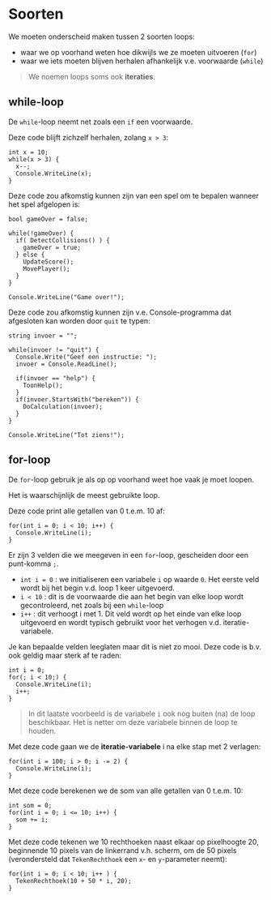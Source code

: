 # Soorten

We moeten onderscheid maken tussen 2 soorten loops:

- waar we op voorhand weten hoe dikwijls we ze moeten uitvoeren (`for`)
- waar we iets moeten blijven herhalen afhankelijk v.e. voorwaarde (`while`)

> We noemen loops soms ook **iteraties**.



## while-loop

De `while`-loop neemt net zoals een `if` een voorwaarde.

Deze code blijft zichzelf herhalen, zolang `x > 3`:

```
int x = 10;
while(x > 3) {
  x--;
  Console.WriteLine(x);
}
```

Deze code zou afkomstig kunnen zijn van een spel om te bepalen wanneer het spel afgelopen is:

```
bool gameOver = false;

while(!gameOver) {
  if( DetectCollisions() ) {
    gameOver = true;
  } else {
    UpdateScore();
    MovePlayer();
  }
}

Console.WriteLine("Game over!");
```

Deze code zou afkomstig kunnen zijn v.e. Console-programma
dat afgesloten kan worden door `quit` te typen: 

```
string invoer = "";

while(invoer != "quit") {
  Console.Write("Geef een instructie: ");
  invoer = Console.ReadLine();
  
  if(invoer == "help") {
    ToonHelp();
  }
  if(invoer.StartsWith("bereken")) {
    DoCalculation(invoer);
  }
}

Console.WriteLine("Tot ziens!");
```



## for-loop

De `for`-loop gebruik je als op op voorhand weet hoe vaak je moet loopen.

Het is waarschijnlijk de meest gebruikte loop.

Deze code print alle getallen van 0 t.e.m. 10 af:

```
for(int i = 0; i < 10; i++) {
  Console.WriteLine(i);
}
```

Er zijn 3 velden die we meegeven in een `for`-loop,
gescheiden door een punt-komma `;`.

- `int i = 0` : we initialiseren een variabele `i` op waarde `0`. Het eerste
veld wordt bij het begin v.d. loop 1 keer uitgevoerd.
- `i < 10` : dit is de voorwaarde die aan het begin van elke loop wordt
gecontroleerd, net zoals bij een `while`-loop
- `i++` : dit verhoogt i met 1. Dit veld wordt op het einde van elke loop
uitgevoerd en wordt typisch gebruikt voor het verhogen v.d. iteratie-variabele.

Je kan bepaalde velden leeglaten maar dit is niet zo mooi.
Deze code is b.v. ook geldig maar sterk af te raden:

```
int i = 0;
for(; i < 10;) {
  Console.WriteLine(i);
  i++;
}
```

> In dit laatste voorbeeld is de variabele `i` ook nog buiten (na) de loop
beschikbaar. Het is netter om deze variabele binnen de loop te houden.

Met deze code gaan we de **iteratie-variabele** i na elke stap met 2 verlagen:

```
for(int i = 100; i > 0; i -= 2) {
  Console.WriteLine(i);
}
```

Met deze code berekenen we de som van alle getallen van 0 t.e.m. 10:

```
int som = 0;
for(int i = 0; i <= 10; i++) {
  som += i;
}
```

Met deze code tekenen we 10 rechthoeken naast elkaar op pixelhoogte 20,
beginnende 10 pixels van de linkerrand v.h. scherm, om de 50 pixels
(verondersteld dat `TekenRechthoek` een `x`- en `y`-parameter neemt):

```
for(int i = 0; i < 10; i++ ) {
  TekenRechthoek(10 + 50 * i, 20);
}
```
